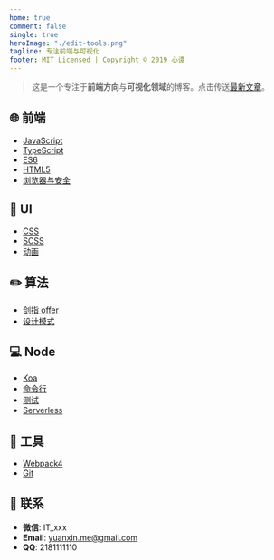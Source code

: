 ```yaml
---
home: true
comment: false
single: true
heroImage: "./edit-tools.png"
tagline: 专注前端与可视化
footer: MIT Licensed | Copyright © 2019 心谭
---
```


<div align="center" class="show-in-github">
  <img src="https://xin-tan.com/edit-tools.png">
  <br/><br/>
</div>

<div align="center" class="show-in-github">
  <a href="https://xin-tan.com/"> <img src="https://img.shields.io/badge/online-阅读-success.svg?style=popout-square"></a>
  <a href="https://github.com/dongyuanxin"> <img src="https://img.shields.io/badge/author-心谭-ff69b4.svg?style=popout-square"></a>
  <a href="https://github.com/dongyuanxin/blog/blob/master/LICENSE"> <img src="https://img.shields.io/badge/license-MIT-blue.svg?style=popout-square"></a>
  <a href="https://xin-tan.com/"> <img src="https://img.shields.io/badge/about-前端|算法|UI|工具-fa8c16.svg?style=popout-square"></a>
  <br/><br/>
</div>

> 这是一个专注于**前端方向**与**可视化领域**的博客。点击传送[最新文章](https://xin-tan.com/guide/)。

## 🌐 前端

- [JavaScript](https://xin-tan.com/passages/2019-03-26-javascript-first/)
- [TypeScript](https://xin-tan.com/passages/2019-08-27-typescript-notes/)
- [ES6](https://xin-tan.com/passages/2019-04-09-es6/)
- [HTML5](https://xin-tan.com/passages/2018-08-20-canvas-beauty-filter/)
- [浏览器与安全](https://xin-tan.com/passages/2018-08-26-ssl/)

## 🎨 UI

- [CSS](https://xin-tan.com/passages/2018-06-05-border-sizing/)
- [SCSS](https://xin-tan.com/passages/2018-05-29-scss-fisrt-step/)
- [动画](https://xin-tan.com/passages/2019-07-16-font-animation/)

## ✏️ 算法

- [剑指 offer](https://xin-tan.com/passages/2019-06-23-algorithm-offer/)
- [设计模式](https://xin-tan.com/passages/2018-10-23-singleton-pattern/)

## 💻 Node

- [Koa](https://xin-tan.com/passages/2019-06-21-deep-in-koa/)
- [命令行](https://xin-tan.com/passages/2019-05-07-play-node-shell/)
- [测试](https://xin-tan.com/passages/2019-05-04-jest-base/)
- [Serverless](https://xin-tan.com/passages/2019-05-02-node-block-chain/)

## 🔧 工具

- [Webpack4](https://xin-tan.com/passages/2018-07-29-webpack-demos-introduction/)
- [Git](https://xin-tan.com/passages/2018-09-06-git-tag-and-version/)

## 📮 联系

- **微信**: IT_xxx
- **Email**: yuanxin.me@gmail.com
- **QQ**: 2181111110

<style scoped>
main ul {
  line-height: 2.5;
}

.show-in-github {
  display: none;
}
</style>
